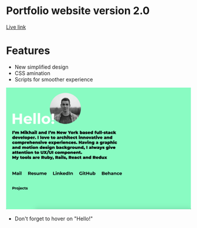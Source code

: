 # Portfolio website version 2.0

[Live link](http://www.mischatch.me/)


# Features
* New simplified design
* CSS amination
* Scripts for smoother experience

![Alt text](/assets/shot.png)
* Don't forget to hover on "Hello!"
